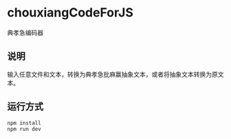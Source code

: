 # chouxiangCodeForJS
典孝急编码器

## 说明
输入任意文件和文本，转换为典孝急批麻赢抽象文本，或者将抽象文本转换为原文本。

## 运行方式
```
npm install
npm run dev
```
